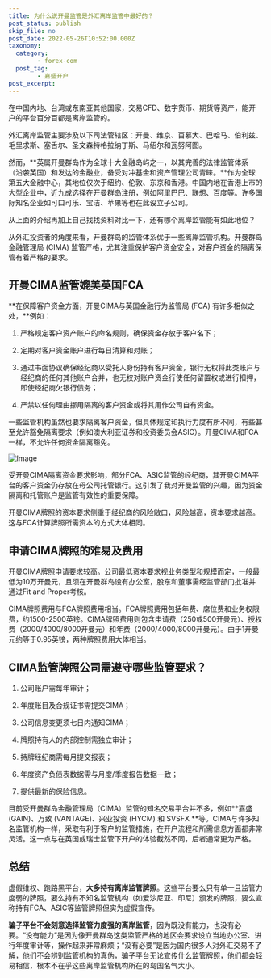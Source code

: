 ```yaml
---
title: 为什么说开曼监管是外汇离岸监管中最好的？
post_status: publish
skip_file: no
post_date: 2022-05-26T10:52:00.000Z
taxonomy:
  category:
        - forex-com
  post_tag:
        - 嘉盛开户
post_excerpt: 
---
```

在中国内地、台湾或东南亚其他国家，交易CFD、数字货币、期货等资产，能开户的平台百分百都是离岸监管的。

外汇离岸监管主要涉及以下司法管辖区：开曼、维京、百慕大、巴哈马、伯利兹、毛里求斯、塞舌尔、圣文森特格拉纳丁斯、马绍尔和瓦努阿图。

然而，**英属开曼群岛作为全球十大金融岛屿之一，以其完善的法律监管体系（沿袭英国）和发达的金融业，备受对冲基金和资产管理公司青睐。**作为全球第五大金融中心，其地位仅次于纽约、伦敦、东京和香港。中国内地在香港上市的大型企业中，近九成选择在开曼群岛注册，例如阿里巴巴、联想、百度等。许多国际知名企业如可口可乐、宝洁、苹果等也在此设立子公司。

从上面的介绍再加上自己找找资料对比一下，还有哪个离岸监管能有如此地位？

从外汇投资者的角度来看，开曼群岛的监管体系优于一些离岸监管机构。开曼群岛金融管理局 (CIMA) 监管严格，尤其注重保护客户资金安全，对客户资金的隔离保管有着严格的要求。

## 开曼CIMA监管媲美英国FCA

**在保障客户资金方面，开曼CIMA与英国金融行为监管局 (FCA) 有许多相似之处，**例如：

1. 严格规定客户资产账户的命名规则，确保资金存放于客户名下；

1. 定期对客户资金账户进行每日清算和对账；

1. 通过书面协议确保经纪商以受托人身份持有客户资金，银行无权将此类账户与经纪商的任何其他账户合并，也无权对账户资金行使任何留置权或进行扣押，即使经纪商欠银行债务；

1. 严禁以任何理由挪用隔离的客户资金或将其用作公司自有资金。

一些监管机构虽然也要求隔离客户资金，但具体规定和执行力度有所不同，有些甚至允许豁免隔离要求（例如澳大利亚证券和投资委员会ASIC）。开曼CIMA和FCA一样，不允许任何资金隔离豁免。

![Image](https://prod-files-secure.s3.us-west-2.amazonaws.com/39ed1227-6d7d-4570-be36-9ccd4a2c4241/bd849744-3fcb-4a37-8312-357962c8f065/image.png?X-Amz-Algorithm=AWS4-HMAC-SHA256&X-Amz-Content-Sha256=UNSIGNED-PAYLOAD&X-Amz-Credential=ASIAZI2LB466WFI75YLY%2F20250225%2Fus-west-2%2Fs3%2Faws4_request&X-Amz-Date=20250225T041345Z&X-Amz-Expires=3600&X-Amz-Security-Token=IQoJb3JpZ2luX2VjEAAaCXVzLXdlc3QtMiJIMEYCIQC0%2FS8SS9eg7OxJcEd2jSplmzn3nacYBFUx5QDJlw9J7wIhALlWVwiyIJEVnvPDdBq5hxF2uq1IwygHNINJabdao4TvKv8DCDkQABoMNjM3NDIzMTgzODA1IgwaBLnsh2tiZ9eYp0Aq3AMCCWUiWR1ho2nNKP3pGzUimYLWKJx%2F0VrWYiL2FaTVJUOMiRcJdphfQTGW41lGg1PA2f8oahtO2%2F4us6GHYO5s%2F8fmr52UM3l%2FBYC%2FJ1Pcu0dv1ZKsS1MSvR198LRAWY5dxebyIYK8qrnRjDl9Zm56C6GNW8TsVdwFsJK15%2FE1mmYsAta2d6JeKo1SpF4CDv7onf6KA8PIzKAm%2BwopIyc5SoYY4V%2FOBAm2aR33kYE3sxKrrzGstNZgqUuWci0%2B7VLo0CNivKvjO6xeuWh0IthGy6Pn1VyZCDpZPZEq7vsV9XfVumPWycreKBLigLtI0YoKB1FZqIJAtHEUpvS2jkWF98xSUX1v8HVETfwLeEcPPaS9Ij9fBpmJpqKfmHQ1WT2WibndfP8Mu0cDIjPlkX0m8S18OeKqqAGDMjDnXTEw5I6H2eOzBva3vKuOBfjwD3h1jlBWEH0OBelW17uzZOAbIODihftfwPV5TTCfCSkn2qSnaOn%2FLyGlqkulrf4gILYj%2BWb0Vc2%2FPE3nu4ucU%2B1Qadotd2hGDxljBE8D5J0FsnIwInwl0KY64Zu3GH0Gd2zbgJwAHMHK5SpjJsfT1VoalHjU70y7AgHopTPZc2Q7Pehoynh%2BJc4MvPaFEzC9gfS9BjqkAYWoA95V6kBHXPm09D6HTi46gzacQdpuWMkv6Eye7kx8N4KFQmR4Tfbs3CahnodbzcVGM%2BiQZITTRRbrOWM7g5sMf96ivjmgriPzxfLOXx5H15IJzEOFTMLreCKmcI%2BFz6i6wd8g%2BzkxV8WPFBTh4vU1JWftZ87eCHPrE3r9MzRGHyE41nkW5FWxYr0MCEWC2sDl%2BuXCaovOe4TsuFHj1n0An6zP&X-Amz-Signature=aca2b6bb10e1123956705bddf20dfab615976043066893603a2fcbf2ba0ac8b6&X-Amz-SignedHeaders=host&x-id=GetObject)

受开曼CIMA隔离资金要求影响，部分FCA、ASIC监管的经纪商，其开曼CIMA平台的客户资金仍存放在母公司托管银行。这引发了我对开曼监管的兴趣，因为资金隔离和托管账户是监管有效性的重要保障。

开曼CIMA牌照的资本要求侧重于经纪商的风险敞口，风险越高，资本要求越高。这与FCA计算牌照所需资本的方式大体相同。

## **申请CIMA牌照的难易及费用**

开曼CIMA牌照申请要求较高。公司最低资本要求视业务类型和规模而定，一般最低为10万开曼元，且须在开曼群岛设有办公室，股东和董事需经监管部门批准并通过Fit and Proper考核。

CIMA牌照费用与FCA牌照费用相当。FCA牌照费用包括年费、席位费和业务权限费，约1500-2500英镑。CIMA牌照费用则包含申请费（250或500开曼元）、授权费（2000/4000/8000开曼元）和年费（2000/4000/8000开曼元）。由于1开曼元约等于0.95英镑，两种牌照费用大体相当。

## CIMA监管牌照公司需遵守哪些监管要求？

1. 公司账户需每年审计；

1. 年度账目及合规证书需提交CIMA；

1. 公司信息变更须七日内通知CIMA；

1. 牌照持有人的内部控制需独立审计；

1. 持牌经纪商需每月提交报表；

1. 年度资产负债表数据需与月度/季度报告数据一致；

1. 提供最新的保险信息。

目前受开曼群岛金融管理局（CIMA）监管的知名交易平台并不多，例如**嘉盛 (GAIN)、万致 (VANTAGE)、兴业投资 (HYCM) 和 SVSFX **等。CIMA与许多知名监管机构一样，采取有利于客户的监管措施，在开户流程和所需信息方面都非常灵活。这一点与在英国或瑞士监管下开户的体验截然不同，后者通常更为严格。

## 总结

虚假维权、跑路黑平台，**大多持有离岸监管牌照**。这些平台要么只有单一且监管力度弱的牌照，要么持有不知名监管机构（如爱沙尼亚、印尼）颁发的牌照，要么宣称持有FCA、ASIC等监管牌照但实为虚假宣传。

**骗子平台不会刻意选择监管力度强的离岸监管**，因为既没有能力，也没有必要。“没有能力”是因为像开曼群岛这类监管严格的地区会要求设立当地办公室、进行年度审计等，操作起来非常麻烦；“没有必要”是因为国内很多人对外汇交易不了解，他们不会辨别监管机构的真伪，骗子平台无论宣传什么监管牌照，他们都会轻易相信，根本不在乎这些离岸监管机构所在的岛国名气大小。